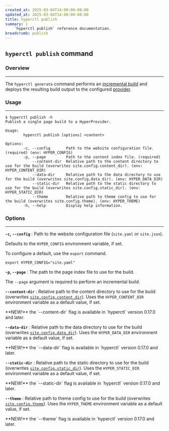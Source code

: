```yaml
---
created_at: 2025-03-04T14:00:00-08:00
updated_at: 2025-03-04T14:00:00-08:00
title: hyperctl publish
summary: |
    `hyperctl publish` reference documentation.
breadcrumb: publish
---
```


## `hyperctl publish` command

<auto-toc selectors="h3,h4,h5,h6,dl dt"></auto-toc>

### Overview 
------------

The `hyperctl generate` command performs an [incremental build] and deploys the resulting build output to the configured [provider].

### Usage
---------

```plaintext
$ hyperctl publish -h
Publish a single page build to a HyperProvider.

Usage:
        hyperctl publish [options] <content>

Options:
        -c, --config       Path to the website configuration file. (required) (env: HYPER_CONFIG)
        -p, --page         Path to the content index file. (required)
            --content-dir  Relative path to the content directory to use for the build (overwrites site.config.content_dir). (env: HYPER_CONTENT_DIR)
            --data-dir     Relative path to the data directory to use for the build (overwrites site.config.data_dir). (env: HYPER_DATA_DIR)
            --static-dir   Relative path to the static directory to use for the build (overwrites site.config.static_dir). (env: HYPER_STATIC_DIR)
            --theme        Relative path to theme config to use for the build (overwrites site.config.theme). (env: HYPER_THEME)
        -h, --help         Display help information.
```

### Options
-----------

**`-c`, `--config`**
: Path to the website configuration file (`site.yaml` or `site.json`).

  Defaults to the `HYPER_CONFIG` environment variable, if set.

  To configure a default, use the `export` command.

  ```plaintext
  export HYPER_CONFIG="site.yaml"
  ```

**`-p`, `--page`**
: The path to the page index file to use for the build.

  The `--page` argument is required to perform an incremental build.

**`--content-dir`**
: Relative path to the content directory to use for the build (overwrites [`site.config.content_dir`]).
  Uses the `HYPER_CONTENT_DIR` environment variable as a default value, if set.

  <doc-quote ht-block new>
  **NEW!** the `--content-dir` flag is available in `hyperctl` version 0.17.0 and later.
  </doc-quote>


**`--data-dir`**
: Relative path to the data directory to use for the build (overwrites [`site.config.data_dir`]).
  Uses the `HYPER_DATA_DIR` environment variable as a default value, if set.

  <doc-quote ht-block new>
  **NEW!** the `--data-dir` flag is available in `hyperctl` version 0.17.0 and later.
  </doc-quote>

**`--static-dir`**
: Relative path to the static directory to use for the build (overwrites [`site.config.static_dir`]).
  Uses the `HYPER_STATIC_DIR` environment variable as a default value, if set.

  <doc-quote ht-block new>
  **NEW!** the `--static-dir` flag is available in `hyperctl` version 0.17.0 and later.
  </doc-quote>

**`--theme`**
: Relative path to theme config to use for the build (overwrites [`site.config.theme`]).
  Uses the `HYPER_THEME` environment variable as a default value, if set.

  <doc-quote ht-block new>
  **NEW!** the `--theme` flag is available in `hyperctl` version 0.17.0 and later.
  </doc-quote>

<!-- Links -->
[incremental build]: /docs/reference/cms/build/#incremental-builds
[provider]: /docs/reference/cms/providers/
[`site.config.content_dir`]: /docs/reference/cms/website/#site-config
[`site.config.data_dir`]: /docs/reference/cms/website/#site-config
[`site.config.static_dir`]: /docs/reference/cms/website/#site-config
[`site.config.theme`]: /docs/reference/cms/website/#site-config
